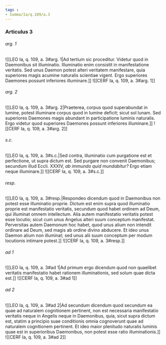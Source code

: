 ```yaml
---
tags : 
- Summa/Ia/q.109/a.3
---
```


### Articulus 3

###### arg. 1
![[LEO Ia, q. 109, a. 3#arg. 1|Ad tertium sic proceditur. Videtur quod in Daemonibus sit illuminatio. Illuminatio enim consistit in manifestatione veritatis. Sed unus Daemon potest alteri veritatem manifestare, quia superiores magis acumine naturalis scientiae vigent. Ergo superiores Daemones possunt inferiores illuminare.]]
![[CERF Ia, q. 109, a. 3#arg. 1]]

###### arg. 2
![[LEO Ia, q. 109, a. 3#arg. 2|Praeterea, corpus quod superabundat in lumine, potest illuminare corpus quod in lumine deficit; sicut sol lunam. Sed superiores Daemones magis abundant in participatione luminis naturalis. Ergo videtur quod superiores Daemones possunt inferiores illuminare.]]
![[CERF Ia, q. 109, a. 3#arg. 2]]

###### s.c.
![[LEO Ia, q. 109, a. 3#s.c.|Sed contra, illuminatio cum purgatione est et perfectione, ut supra dictum est. Sed purgare non convenit Daemonibus; secundum illud Eccli. XXXIV, *ab immundo quid mundabitur?* Ergo etiam neque illuminare.]]
![[CERF Ia, q. 109, a. 3#s.c.]]

###### resp.
![[LEO Ia, q. 109, a. 3#resp.|Respondeo dicendum quod in Daemonibus non potest esse illuminatio proprie. Dictum est enim supra quod illuminatio proprie est manifestatio veritatis, secundum quod habet ordinem ad Deum, qui illuminat omnem intellectum. Alia autem manifestatio veritatis potest esse locutio; sicut cum unus Angelus alteri suum conceptum manifestat. Perversitas autem Daemonum hoc habet, quod unus alium non intendit ordinare ad Deum, sed magis ab ordine divino abducere. Et ideo unus Daemon alium non illuminat; sed unus alii suum conceptum per modum locutionis intimare potest.]]
![[CERF Ia, q. 109, a. 3#resp.]]

###### ad 1
![[LEO Ia, q. 109, a. 3#ad 1|Ad primum ergo dicendum quod non quaelibet veritatis manifestatio habet rationem illuminationis, sed solum quae dicta est.]]
![[CERF Ia, q. 109, a. 3#ad 1]]

###### ad 2
![[LEO Ia, q. 109, a. 3#ad 2|Ad secundum dicendum quod secundum ea quae ad naturalem cognitionem pertinent, non est necessaria manifestatio veritatis neque in Angelis neque in Daemonibus, quia, sicut supra dictum est, statim a principio suae conditionis omnia cognoverunt quae ad naturalem cognitionem pertinent. Et ideo maior plenitudo naturalis luminis quae est in superioribus Daemonibus, non potest esse ratio illuminationis.]]
![[CERF Ia, q. 109, a. 3#ad 2]]

